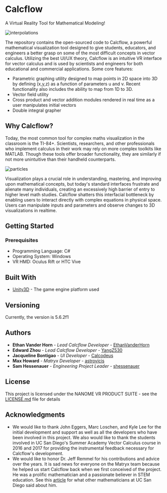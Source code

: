 # Calcflow

A Virtual Reality Tool for Mathematical Modeling!

![interpolations](https://github.com/matryx/matryx-alpha-source/blob/master/assets/calcflow_gif.gif?raw=true)

The repository contains the open-sourced code to Calcflow, a powerful mathematical visualization tool designed to give students, educators, and engineers a better grasp on some of the most difficult concepts in vector calculus. Utilizing the best UI/UX theory, Calcflow is an intuitive VR interface for vector calculus and is used by scientists and engineers for both educational and commercial applications. Some core features:

* Parametric graphing utility designed to map points in 2D space into 3D by defining (x,y,z) as a function of parameters u and v. Recent functionality also includes the ability to map from 1D to 3D.
* Vector field utility
* Cross product and vector addition modules rendered in real time as a user manipulates initial vectors
* Double integral grapher

## Why Calcflow?
Today, the most common tool for complex maths visualization in the classroom is the TI-84+. Scientists, researchers, and other professionals who implement calculus in their work may rely on more complex toolkits like MATLAB. Though these tools offer broader functionality, they are similarly if not more unintuitive than their handheld counterparts. 

![particles](https://user-images.githubusercontent.com/27929626/30620415-2a4d3482-9d73-11e7-98f8-e906e83205e2.gif)

Visualization plays a crucial role in understanding, mastering, and improving upon mathematical concepts, but today's standard interfaces frustrate and alienate many individuals, creating an excessively high barrier of entry to higher level math studies. Calcflow shatters this interfacial bottleneck by enabling users to interact directly with complex equations in physical space. Users can manipulate inputs and parameters and observe changes to 3D visualizations in realtime.

## Getting Started

### Prerequisites

* Programming Language: C#
* Operating System: Windows
* VR HMD: Oculus Rift or HTC Vive


## Built With

* [Unity3D](https://unity3d.com/) - The game engine platform used

## Versioning

Currently, the version is 5.6.2f1

## Authors

* **Ethan Vander Horn** - *Lead Calcflow Developer* - [EthanVanderHorn](https://github.com/EthanVanderHorn)
* **Edward Zhou** - *Lead Calcflow Developer* - [YangZ530](https://github.com/YangZ530)
* **Jacqueline Bontigao** - *UI Developer* - [Calcodeus](https://github.com/calcodeus)
* **Max Howard** - *Matryx Developer* - [astrovicis](https://github.com/astrovicis)
* **Sam Hessenauer** - *Engineering Project Leader* - [shessenauer](https://github.com/shessenauer)

## License

This project is licensed under the NANOME VR PRODUCT SUITE - see the [LICENSE.md](LICENSE.md) file for details

## Acknowledgments

* We would like to thank John Eggers, Marc Loschen, and Kyle Lee for the initial development and support as well as all the developers who have been involved in this project. We also would like to thank the students involved in UC San Diego's Summer Academy Vector Calculus course in 2016 and 2017 for providing the instrumental feedback necessary for Calcflow's development.
* We would like to honor Dr. Jeff Remmel for his contributions and advice over the years. It is sad news for everyone on the Matryx team because he helped us start Calcflow back when we first conceived of the project. He was a prolific mathematician and a passionate believer in STEM education. See this [article](http://www.sandiegouniontribune.com/news/science/sd-me-jeffrey-remmel-20171006-story.html) for what other mathematicians at UC San Diego said about him.
